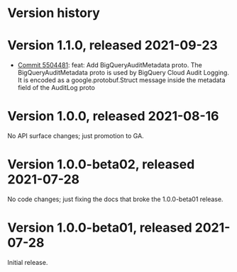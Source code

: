 # Version history

# Version 1.1.0, released 2021-09-23

- [Commit 5504481](https://github.com/googleapis/google-cloud-dotnet/commit/5504481): feat: Add BigQueryAuditMetadata proto. The BigQueryAuditMetadata proto is used by BigQuery Cloud Audit Logging. It is encoded as a google.protobuf.Struct message inside the metadata field of the AuditLog proto

# Version 1.0.0, released 2021-08-16

No API surface changes; just promotion to GA.

# Version 1.0.0-beta02, released 2021-07-28

No code changes; just fixing the docs that broke the 1.0.0-beta01 release.

# Version 1.0.0-beta01, released 2021-07-28

Initial release.
